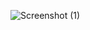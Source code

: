 
![Screenshot (1)](https://github.com/xoraozgu017/PemWeb2/assets/145304971/7bd08e07-7cb9-4c3a-8a78-0f8b226e6ae3)
